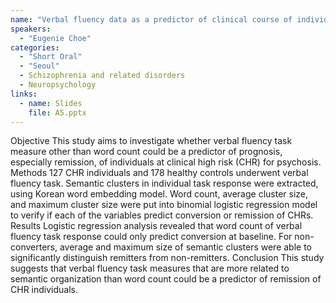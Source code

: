 ```yaml
---
name: "Verbal fluency data as a predictor of clinical course of individuals at clinical high-risk for psychosis"
speakers:
  - "Eugenie Choe"
categories:
  - "Short Oral"
  - "Seoul"
  - Schizophrenia and related disorders
  - Neuropsychology
links:
  - name: Slides
    file: A5.pptx
---
```


Objective This study aims to investigate whether verbal fluency task measure other than word count could be a predictor of prognosis, especially remission, of individuals at clinical high risk (CHR) for psychosis.
Methods 127 CHR individuals and 178 healthy controls underwent verbal fluency task. Semantic clusters in individual task response were extracted, using Korean word embedding model. Word count, average cluster size, and maximum cluster size were put into binomial logistic regression model to verify if each of the variables predict conversion or remission of CHRs.
Results Logistic regression analysis revealed that word count of verbal fluency task response could only predict conversion at baseline. For non-converters, average and maximum size of semantic clusters were able to significantly distinguish remitters from non-remitters.
Conclusion This study suggests that verbal fluency task measures that are more related to semantic organization than word count could be a predictor of remission of CHR individuals.
